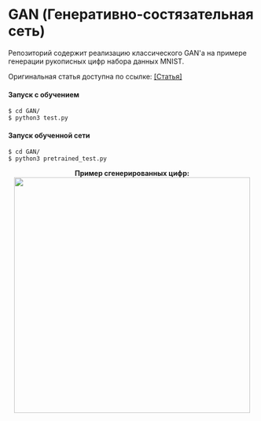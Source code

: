 # GAN (Генеративно-состязательная сеть)

Репозиторий содержит реализацию классического GAN'а на примере генерации рукописных цифр набора данных MNIST.

Оригинальная статья доступна по ссылке: [[Статья]](https://arxiv.org/abs/1406.2661) 

#### Запуск с обучением
```
$ cd GAN/
$ python3 test.py
```
#### Запуск обученной сети
```
$ cd GAN/
$ python3 pretrained_test.py
```
<p align="center">
    <b>Пример сгенерированных цифр:</b>
    <img src="MNIST_gen.gif" width="480">
</p>
